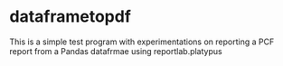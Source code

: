 # dataframetopdf
This is a simple test program with experimentations on reporting a PCF report from a Pandas datafrmae using reportlab.platypus